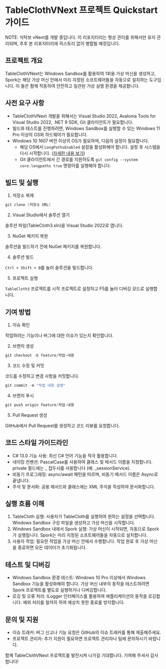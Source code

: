 ﻿# TableClothVNext 프로젝트 Quickstart 가이드

NOTE: 식탁보 vNext를 개발 중입니다. 이 리포지터리는 형상 관리를 위해서만 유지 관리되며, 추후 본 리포지터리에 히스토리 없이 병합될 예정입니다.

## 프로젝트 개요

TableClothVNext는 Windows Sandbox를 활용하여 1회용 가상 머신을 생성하고, Spork는 해당 가상 머신 안에서 미리 지정된 소프트웨어들을 자동으로 설치하는 도구입니다. 이 둘은 함께 작동하여 안전하고 일관된 가상 실행 환경을 제공합니다.

## 사전 요구 사항

- TableClothVNext 개발을 위해서는 Visual Studio 2022, Avalonia Tools for Visual Studio 2022, .NET 9 SDK, Git 클라이언트가 필요합니다.
- 빌드와 테스트를 진행하려면, Windows Sandbox를 실행할 수 있는 Windows 11 Pro 이상의 OS와 하드웨어가 필요합니다.
- Windows 10 1607 버전 이상의 OS가 필요하며, 다음의 설정이 필요합니다.
  - 해당 OS에서 `LongPathsEnabled` 설정을 활성화해야 합니다. 설정 후 시스템을 다시 시작합니다. ([자세한 내용 보기](learn.microsoft.com/ko-kr/windows/win32/fileio/maximum-file-path-limitation#enable-long-paths-in-windows-10-version-1607-and-later))
  - Git 클라이언트에서 긴 경로를 지원하도록 `git config --system core.longpaths true` 명령어를 실행해야 합니다.

## 빌드 및 실행

1. 저장소 복제

```powershell
git clone [저장소 URL]
```

2. Visual Studio에서 솔루션 열기

솔루션 파일(TableCloth3.sln)을 Visual Studio 2022로 엽니다.

3. NuGet 패키지 복원

솔루션을 빌드하기 전에 NuGet 패키지를 복원합니다.

4. 솔루션 빌드

`Ctrl + Shift + B`를 눌러 솔루션을 빌드합니다.

5. 프로젝트 실행

`TableCloth3` 프로젝트를 시작 프로젝트로 설정하고 F5를 눌러 디버깅 모드로 실행합니다.

## 기여 방법

1. 이슈 확인

작업하려는 기능이나 버그에 대한 이슈가 있는지 확인합니다.

2. 브랜치 생성

```powershell
git checkout -b feature/작업-내용
```

3. 코드 수정 및 커밋

코드를 수정하고 변경 사항을 커밋합니다.

```powershell
git commit -m "작업 내용 설명"
```

4. 브랜치 푸시

```powershell
git push origin feature/작업-내용
```

5. Pull Request 생성

GitHub에서 Pull Request를 생성하고 코드 리뷰를 요청합니다.

## 코드 스타일 가이드라인

- C# 13.0 기능 사용: 최신 C# 언어 기능을 적극 활용합니다.
- 네이밍 컨벤션: PascalCase를 사용하여 클래스 및 메서드 이름을 지정합니다. private 필드에는 _ 접두사를 사용합니다 (예: _sessionService).
- 비동기 프로그래밍: async/await 패턴을 따르며, 비동기 메서드 이름은 Async로 끝냅니다.
- 주석 및 문서화: 공용 메서드와 클래스에는 XML 주석을 작성하여 문서화합니다.

## 실행 흐름 이해

1. TableCloth 실행: 사용자가 TableCloth를 실행하여 원하는 설정을 선택합니다. Windows Sandbox 구성 파일을 생성하고 가상 머신을 시작합니다.
2. Windows Sandbox 내에서 Spork 실행: 가상 머신이 시작되면, 자동으로 Spork가 실행됩니다. Spork는 미리 지정된 소프트웨어들을 자동으로 설치합니다.
3. 사용자 작업: 필요한 작업을 가상 머신 안에서 수행합니다. 작업 완료 후 가상 머신을 종료하면 모든 데이터가 초기화됩니다.

## 테스트 및 디버깅

- Windows Sandbox 환경 테스트: Windows 10 Pro 이상에서 Windows Sandbox 기능을 활성화해야 합니다. 가상 머신 내부의 동작을 테스트하려면 Spork 프로젝트를 별도로 실행하거나 디버깅합니다.
- 로깅 및 오류 처리: ILogger 인터페이스를 활용하여 애플리케이션의 동작을 로깅합니다. 예외 처리를 철저히 하여 예상치 못한 종료를 방지합니다.

## 문의 및 지원

- 이슈 트래커: 버그 신고나 기능 요청은 GitHub의 이슈 트래커를 통해 제출해주세요.
- 프로젝트 관리자: 추가 지원이 필요하면 프로젝트 관리자나 팀에 문의하시기 바랍니다.

함께 TableClothVNext 프로젝트를 발전시켜 나가길 기대합니다. 기여해 주셔서 감사합니다!
